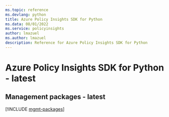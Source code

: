 ```yaml
---
ms.topic: reference
ms.devlang: python
title: Azure Policy Insights SDK for Python
ms.data: 08/01/2022
ms.service: policyinsights
author: lmazuel
ms.author: lmazuel
description: Reference for Azure Policy Insights SDK for Python
---
```

# Azure Policy Insights SDK for Python - latest

## Management packages - latest
[!INCLUDE [mgmt-packages](policy-insights-mgmt-index.md)]